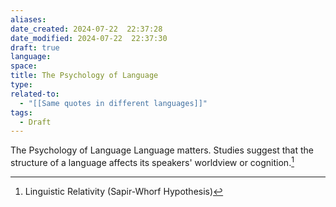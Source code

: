 ```yaml
---
aliases: 
date_created: 2024-07-22  22:37:28
date_modified: 2024-07-22  22:37:30
draft: true
language: 
space: 
title: The Psychology of Language
type: 
related-to:
  - "[[Same quotes in different languages]]"
tags:
  - Draft
---
```





The Psychology of Language
Language matters. Studies suggest that the structure of a language affects its speakers' worldview or cognition.[^1]

[^1]: Linguistic Relativity (Sapir-Whorf Hypothesis)